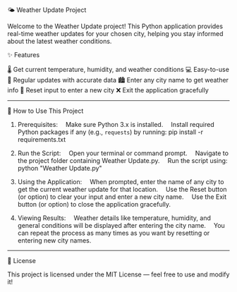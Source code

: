 🌤️ Weather Update Project

Welcome to the Weather Update project! This Python application provides real-time weather updates for your chosen city, helping you stay informed about the latest weather conditions.

✨ Features

🌡️ Get current temperature, humidity, and weather conditions
💻 Easy-to-use 
🔄 Regular updates with accurate data
🏙️ Enter any city name to get weather info
🔄 Reset input to enter a new city
❌ Exit the application gracefully

----------------------------------------------------------------------------------------------------------------------------------------------------------------------------------------------------------------------------------------------

🚀 How to Use This Project

1. Prerequisites:
    Make sure Python 3.x is installed.
    Install required Python packages if any (e.g., `requests`) by running:
    pip install -r requirements.txt

3. Run the Script:
    Open your terminal or command prompt.
    Navigate to the project folder containing Weather Update.py.
    Run the script using:
    python "Weather Update.py"

4. Using the Application:
    When prompted, enter the name of any city to get the current weather update for that location.
    Use the Reset button (or option) to clear your input and enter a new city name.
    Use the Exit button (or option) to close the application gracefully.

5. Viewing Results:
    Weather details like temperature, humidity, and general conditions will be displayed after entering the city name.
    You can repeat the process as many times as you want by resetting or entering new city names.


--------------------------------------------------------------------------------------------------------------------------------------------------------------------------------------------------------------------------------

📄 License

This project is licensed under the MIT License — feel free to use and modify it!
